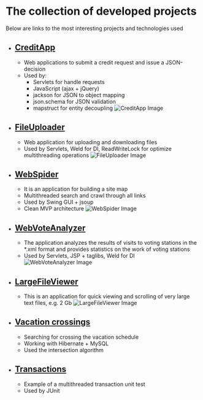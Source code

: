 # The collection of developed projects
Below are links to the most interesting projects and technologies used

* ## [CreditApp](https://github.com/dvkom/skillbox-learning/tree/master/15/4/CreditAppCookie)
  * Web applications to submit a credit request and issue a JSON-decision
  * Used by:
      * Servlets for handle requests
      * JavaScript (ajax + jQuery)
      * jackson for JSON to object mapping
      * json.schema for JSON validation
      * mapstruct for entity decoupling
![CreditApp Image](https://github.com/dvkom/skillbox-learning/tree/master/images/creditApp.png)
      
* ## [FileUploader](https://github.com/dvkom/skillbox-learning/tree/master/15/3/FileUploader)
  * Web application for uploading and downloading files
  * Used by Servlets, Weld for DI, ReadWriteLock for optimize multithreading operations
![FileUploader Image](https://github.com/dvkom/skillbox-learning/tree/master/images/fileUploader.png)

* ## [WebSpider](https://github.com/dvkom/skillbox-learning/tree/master/12/5/WebSpider)
  * It is an application for building a site map
  * Multithreaded search and crawl through all links
  * Used by Swing GUI + jsoup
  * Clean MVP architecture
![WebSpider Image](https://github.com/dvkom/skillbox-learning/tree/master/images/webSpider.png)
  
* ## [WebVoteAnalyzer](https://github.com/dvkom/skillbox-learning/tree/master/14/6/WebVoteAnalyzer)
  * The application analyzes the results of visits to voting stations in the *.xml format and provides statistics on the work of voting stations
  * Used by Servlets, JSP + taglibs, Weld for DI
![WebVoteAnalyzer Image](https://github.com/dvkom/skillbox-learning/tree/master/images/webVoteAnalyzer.png)
  
* ## [LargeFileViewer](https://github.com/dvkom/skillbox-learning/tree/master/13/3/LargeFileViewer)
  * This is an application for quick viewing and scrolling of very large text files, e.g. 2 Gb
![LargeFileViewer Image](https://github.com/dvkom/skillbox-learning/tree/master/images/largeFileViewer.png)

* ## [Vacation crossings](https://github.com/dvkom/skillbox-learning/tree/master/11/4/Hibernate)
  * Searching for crossing the vacation schedule
  * Working with Hibernate + MySQL
  * Used the intersection algorithm

* ## [Transactions](https://github.com/dvkom/skillbox-learning/tree/master/12/6/Transactions)
  * Example of a multithreaded transaction unit test
  * Used by JUnit
